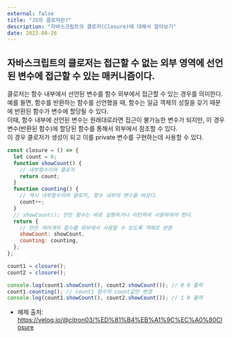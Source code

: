 ```yaml
---
external: false
title: "JS의 클로저란?"
description: "자바스크립트의 클로저(Closure)에 대해서 알아보기"
date: 2023-08-26
---
```


## 자바스크립트의 클로저는 접근할 수 없는 외부 영역에 선언된 변수에 접근할 수 있는 매커니즘이다.

클로저는 함수 내부에서 선언된 변수를 함수 외부에서 접근할 수 있는 경우를 의미한다.  
예를 들면, 함수를 반환하는 함수를 선언했을 때, 함수는 일급 객체의 성질을 갖기 때문에 반환된 함수가 변수에 할당될 수 있다.  
이때, 함수 내부에 선언된 변수는 원래대로라면 접근이 불가능한 변수가 되지만, 이 경우 변수(반환된 함수)에 할당된 함수를 통해서 외부에서 참조할 수 있다.  
이 경우 클로저가 생성이 되고 이를 private 변수를 구현하는데 사용할 수 있다.

```js
const closure = () => {
  let count = 0;
  function showCount() {
    // 내부함수이며 클로저
    return count;
  }
  function counting() {
    // 역시 내부함수이며 클로저, 함수 내부의 변수를 바꾼다.
    count++;
  }
  // showCount(); 만든 함수는 바로 실행하거나 리턴하여 사용하여야 한다.
  return {
    // 만든 여러개의 함수를 외부에서 사용할 수 있도록 객체로 반환
    showCount: showCount,
    counting: counting,
  };
};

count1 = closure();
count2 = closure();

console.log(count1.showCount(), count2.showCount()); // 0 0 출력
count1.counting(); // count1 함수의 count값만 변경
console.log(count1.showCount(), count2.showCount()); // 1 0 출력
```

- 예제 출처: https://velog.io/@citron03/%ED%81%B4%EB%A1%9C%EC%A0%80Closure
